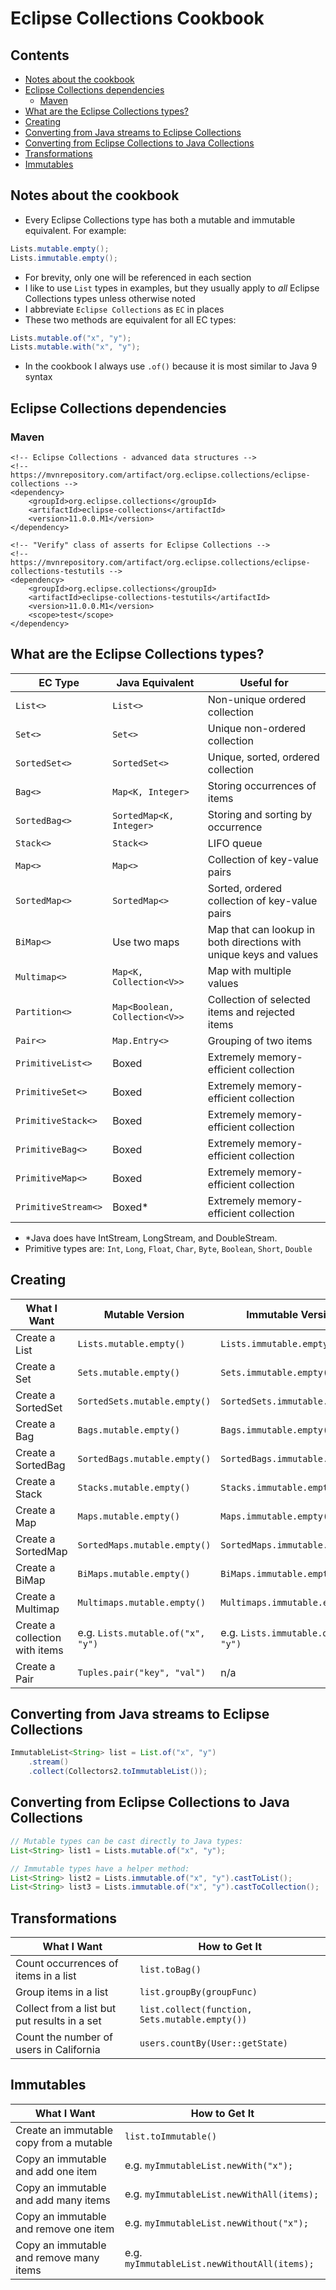 # Eclipse Collections Cookbook

## Contents

- [Notes about the cookbook](#notes-about-the-cookbook)
- [Eclipse Collections dependencies](#eclipse-collections-dependencies)
  * [Maven](#maven)
- [What are the Eclipse Collections types?](#what-are-the-eclipse-collections-types)
- [Creating](#creating)
- [Converting from Java streams to Eclipse Collections](#converting-from-java-streams-to-eclipse-collections)
- [Converting from Eclipse Collections to Java Collections](#converting-from-eclipse-collections-to-java-collections)
- [Transformations](#transformations)
- [Immutables](#immutables)

## Notes about the cookbook

- Every Eclipse Collections type has both a mutable and immutable equivalent. For example:
```java
Lists.mutable.empty();
Lists.immutable.empty();
```
- For brevity, only one will be referenced in each section
- I like to use `List` types in examples, but they usually apply to _all_ Eclipse Collections types unless otherwise noted
- I abbreviate `Eclipse Collections` as `EC` in places
- These two methods are equivalent for all EC types:
```java
Lists.mutable.of("x", "y");
Lists.mutable.with("x", "y");
```
- In the cookbook I always use `.of()` because it is most similar to Java 9 syntax

## Eclipse Collections dependencies

### Maven

```
<!-- Eclipse Collections - advanced data structures -->
<!-- https://mvnrepository.com/artifact/org.eclipse.collections/eclipse-collections -->
<dependency>
    <groupId>org.eclipse.collections</groupId>
    <artifactId>eclipse-collections</artifactId>
    <version>11.0.0.M1</version>
</dependency>

<!-- "Verify" class of asserts for Eclipse Collections -->
<!-- https://mvnrepository.com/artifact/org.eclipse.collections/eclipse-collections-testutils -->
<dependency>
    <groupId>org.eclipse.collections</groupId>
    <artifactId>eclipse-collections-testutils</artifactId>
    <version>11.0.0.M1</version>
    <scope>test</scope>
</dependency>
```

## What are the Eclipse Collections types?

| EC Type | Java Equivalent | Useful for |
| ------- | --------------- | ---------- |
| `List<>` | `List<>` | Non-unique ordered collection |
| `Set<>` | `Set<>` | Unique non-ordered collection |
| `SortedSet<>` | `SortedSet<>` | Unique, sorted, ordered collection |
| `Bag<>` | `Map<K, Integer>` | Storing occurrences of items |
| `SortedBag<>` | `SortedMap<K, Integer>` | Storing and sorting by occurrence |
| `Stack<>` | `Stack<>` | LIFO queue |
| `Map<>` | `Map<>` | Collection of key-value pairs |
| `SortedMap<>` | `SortedMap<>` | Sorted, ordered collection of key-value pairs |
| `BiMap<>` | Use two maps | Map that can lookup in both directions with unique keys and values |
| `Multimap<>` | `Map<K, Collection<V>>` | Map with multiple values |
| `Partition<>` | `Map<Boolean, Collection<V>>` | Collection of selected items and rejected items |
| `Pair<>` | `Map.Entry<>` | Grouping of two items |
| `PrimitiveList<>` | Boxed | Extremely memory-efficient collection |
| `PrimitiveSet<>` | Boxed | Extremely memory-efficient collection |
| `PrimitiveStack<>` | Boxed | Extremely memory-efficient collection |
| `PrimitiveBag<>` | Boxed | Extremely memory-efficient collection |
| `PrimitiveMap<>` | Boxed | Extremely memory-efficient collection |
| `PrimitiveStream<>` | Boxed* | Extremely memory-efficient collection |

- *Java does have IntStream, LongStream, and DoubleStream.
- Primitive types are: `Int`, `Long`, `Float`, `Char`, `Byte`, `Boolean`, `Short`, `Double`

## Creating

| What I Want | Mutable Version | Immutable Version |
| ----------- | --------------- | ----------------- |
| Create a List | `Lists.mutable.empty()` | `Lists.immutable.empty()` |
| Create a Set | `Sets.mutable.empty()` | `Sets.immutable.empty()` |
| Create a SortedSet | `SortedSets.mutable.empty()` | `SortedSets.immutable.empty()` |
| Create a Bag | `Bags.mutable.empty()` | `Bags.immutable.empty()` |
| Create a SortedBag | `SortedBags.mutable.empty()` | `SortedBags.immutable.empty()` |
| Create a Stack | `Stacks.mutable.empty()` | `Stacks.immutable.empty()` |
| Create a Map | `Maps.mutable.empty()` | `Maps.immutable.empty()` |
| Create a SortedMap | `SortedMaps.mutable.empty()` | `SortedMaps.immutable.empty()` |
| Create a BiMap | `BiMaps.mutable.empty()` | `BiMaps.immutable.empty()` |
| Create a Multimap | `Multimaps.mutable.empty()` | `Multimaps.immutable.empty()` |
| Create a collection with items | e.g. `Lists.mutable.of("x", "y")` | e.g. `Lists.immutable.of("x", "y")` |
| Create a Pair | `Tuples.pair("key", "val")` | n/a |

## Converting from Java streams to Eclipse Collections

```java
ImmutableList<String> list = List.of("x", "y")
    .stream()
    .collect(Collectors2.toImmutableList());
```

## Converting from Eclipse Collections to Java Collections

```java
// Mutable types can be cast directly to Java types:
List<String> list1 = Lists.mutable.of("x", "y");

// Immutable types have a helper method:
List<String> list2 = Lists.immutable.of("x", "y").castToList();
List<String> list3 = Lists.immutable.of("x", "y").castToCollection();
```

## Transformations

| What I Want | How to Get It |
| ----------- | ------------- |
| Count occurrences of items in a list | `list.toBag()` |
| Group items in a list | `list.groupBy(groupFunc)` |
| Collect from a list but put results in a set | `list.collect(function, Sets.mutable.empty())` |
| Count the number of users in California | `users.countBy(User::getState)` |

## Immutables

| What I Want | How to Get It |
| ----------- | ------------- |
| Create an immutable copy from a mutable | `list.toImmutable()` |
| Copy an immutable and add one item | e.g. `myImmutableList.newWith("x");` |
| Copy an immutable and add many items | e.g. `myImmutableList.newWithAll(items);` |
| Copy an immutable and remove one item | e.g. `myImmutableList.newWithout("x");` |
| Copy an immutable and remove many items | e.g. `myImmutableList.newWithoutAll(items);` |
